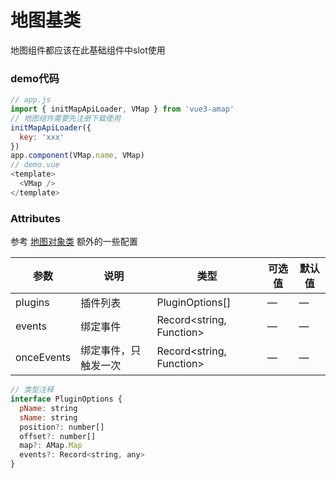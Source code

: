 # 地图基类
地图组件都应该在此基础组件中slot使用

<ClientOnly>
  <VMap class="map-box" resizeEnable />
</ClientOnly>

### demo代码
```js
// app.js
import { initMapApiLoader, VMap } from 'vue3-amap'
// 地图组件需要先注册下载使用
initMapApiLoader({
  key: 'xxx'
})
app.component(VMap.name, VMap)
// demo.vue
<template>
  <VMap />
</template>
```

### Attributes
参考 [地图对象类](https://lbs.amap.com/api/jsapi-v2/documentation#map)
额外的一些配置

| 参数      | 说明          | 类型      | 可选值                           | 默认值  |
|---------- |-------------- |---------- |--------------------------------  |-------- |
| plugins   | 插件列表     | PluginOptions[] | — | — |
| events | 绑定事件 | Record<string, Function> | — | — |
| onceEvents | 绑定事件，只触发一次 | Record<string, Function> | — | — |
```js
// 类型注释
interface PluginOptions {
  pName: string
  sName: string
  position?: number[]
  offset?: number[]
  map?: AMap.Map
  events?: Record<string, any>
}
```